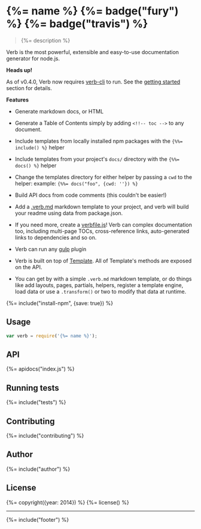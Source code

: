 # {%= name %} {%= badge("fury") %} {%= badge("travis") %}

> {%= description %}

Verb is the most powerful, extensible and easy-to-use documentation generator for node.js. 

**Heads up!**

As of v0.4.0, Verb now requires [verb-cli] to run. See the [getting started](#getting-started) section for details.

**Features**

- Generate markdown docs, or HTML
- Generate a Table of Contents simply by adding `<!!-- toc -->` to any document.
- Include templates from locally installed npm packages with the `{%%= include() %}` helper
- Include templates from your project's `docs/` directory with the `{%%= docs() %}` helper
- Change the templates directory for either helper by passing a `cwd` to the helper: example: `{%%= docs("foo", {cwd: ''}) %}`


- Build API docs from code comments (this couldn't be easier!)
- Add a [.verb.md](#verbmd) markdown template to your project, and verb will build your readme using data from package.json.
- If you need more, create a [verbfile.js](#verbfile.js)! Verb can complex documentation too, including multi-page TOCs, cross-reference links, auto-generated links to dependencies and so on.
- Verb can run any [gulp](https://github.com/gulpjs/gulp) plugin
- Verb is built on top of [Template](https://github.com/jonschlinkert/template). All of Template's methods are exposed on the API.
- You can get by with a simple `.verb.md` markdown template, or do things like add layouts, pages, partials, helpers, register a template engine, load data or use a `.transform()` or two to modify that data at runtime.



{%= include("install-npm", {save: true}) %}

## Usage

```js
var verb = require('{%= name %}');
```

## API
{%= apidocs("index.js") %}

## Running tests
{%= include("tests") %}

## Contributing
{%= include("contributing") %}

## Author
{%= include("author") %}

## License
{%= copyright({year: 2014}) %}
{%= license() %}

***

{%= include("footer") %}

[verb-cli]: https://github.com/verbose/verb-cli
<!-- deps:mocha jshint-stylish lodash swig template -->
